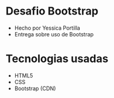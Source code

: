 # Desafio Bootstrap
- Hecho por Yessica Portilla
- Entrega sobre uso de Bootstrap

# Tecnologias usadas
- HTML5
- CSS
- Bootstrap (CDN)